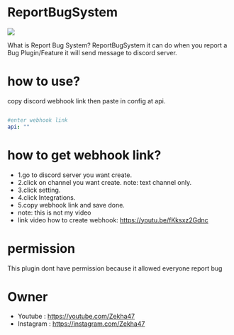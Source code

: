 # ReportBugSystem

  [![](https://poggit.pmmp.io/shield.state/ReportBugSystem)](https://poggit.pmmp.io/p/ReportBugSystem)

  What is Report Bug System?
  ReportBugSystem it can do when you report a Bug Plugin/Feature it will send message to discord server. 

# how to use?

copy discord webhook link then paste in config at api.
``` yaml

#enter webhook link
api: ""
```

# how to get webhook link?
 - 1.go to discord server you want create.
 - 2.click on channel you want create.  note: text channel only.
 - 3.click setting.
 - 4.click Integrations.
 - 5.copy webhook link and save done.
 - note: this is not my video
 - link video how to create webhook: https://youtu.be/fKksxz2Gdnc


# permission
  This plugin dont have permission because it allowed everyone report bug

# Owner
 - Youtube : https://youtube.com/Zekha47
 - Instagram : https://instagram.com/Zekha47
